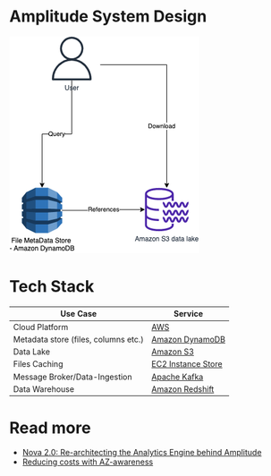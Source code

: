 # Amplitude System Design

![](AmplitudeHLD.png)

# Tech Stack

| Use Case                             | Service                                                                                                   |
|--------------------------------------|-----------------------------------------------------------------------------------------------------------|
| Cloud Platform                       | [AWS](https://github.com/Anshul619/AWS-Services/tree/main/Readme.md)                                                                      |
| Metadata store (files, columns etc.) | [Amazon DynamoDB](https://github.com/Anshul619/AWS-Services/tree/main/1_Databases/AmazonDynamoDB/Readme.md)                        |
| Data Lake                            | [Amazon S3](https://github.com/Anshul619/AWS-Services/tree/main/10_BigData/DataStorage/DataLakes/S3DataLake.md)                    |
| Files Caching                        | [EC2 Instance Store](https://github.com/Anshul619/AWS-Services/tree/main/6_FileStorages/1_BlockStorageTypes/AmazonEC2InstanceStore.md) |
| Message Broker/Data-Ingestion        | [Apache Kafka](../../HLD-System-Designs/4_MessageBrokersEDA/Kafka/Readme.md)                                                 |
| Data Warehouse                       | [Amazon Redshift](https://github.com/Anshul619/AWS-Services/tree/main/10_BigData/DataStorage/DataWarehouses/AmazonRedshift.md)      |

# Read more
- [Nova 2.0: Re-architecting the Analytics Engine behind Amplitude](https://amplitude.com/blog/nova-2-0)
- [Reducing costs with AZ-awareness](https://amplitude.engineering/reducing-costs-with-az-awareness-efc92bc7113a)
